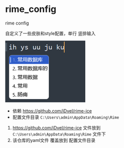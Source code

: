 # rime_config
rime config

自定义了一些皮肤和style配置，单行 竖排输入

![alt text](image.png)

- 依赖 https://github.com/iDvel/rime-ice
- 配置文件目录 `C:\Users\admin\AppData\Roaming\Rime`

1. https://github.com/iDvel/rime-ice 文件放到 `C:\Users\admin\AppData\Roaming\Rime` 文件下
2. 该仓库的yaml文件 覆盖放到 配置文件目录



